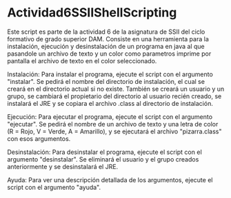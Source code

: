# Actividad6SSIIShellScripting

Este script es parte de la actividad 6 de la asignatura de SSII del ciclo formativo de grado superior DAM. Consiste en una herramienta para la instalación, ejecución y desinstalación de un programa en java al que pasandole un archivo de texto y un color como parametros imprime por pantalla el archivo de texto en el color seleccionado.

Instalación:
Para instalar el programa, ejecute el script con el argumento "instalar". Se pedirá el nombre del directorio de instalación, el cual se creará en el directorio actual si no existe. También se creará un usuario y un grupo, se cambiará el propietario del directorio al usuario recién creado, se instalará el JRE y se copiara el archivo .class al directorio de instalación.

Ejecución:
Para ejecutar el programa, ejecute el script con el argumento "ejecutar". Se pedirá el nombre de un archivo de texto y una letra de color (R = Rojo, V = Verde, A = Amarillo), y se ejecutará el archivo "pizarra.class" con esos argumentos.

Desinstalación:
Para desinstalar el programa, ejecute el script con el argumento "desinstalar". Se eliminará el usuario y el grupo creados anteriormente y se desinstalará el JRE.

Ayuda:
Para ver una descripción detallada de los argumentos, ejecute el script con el argumento "ayuda".
